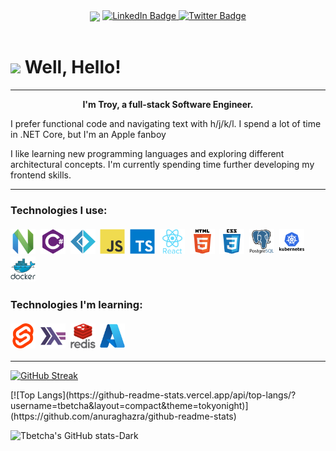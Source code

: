 <div id="header" align="center">
  <img src="https://media0.giphy.com/media/v1.Y2lkPTc5MGI3NjExZDUwbWR1cHZ4MHl0Nzc2ZGZqcXV5cXpiNDZhZjE1dGhpbDA2dDl1cSZlcD12MV9pbnRlcm5hbF9naWZfYnlfaWQmY3Q9cw/ESnYXWTx8UGNIKqke0/giphy.gif" width="100/>
</div>

<div id="badges" align="center">
  <a href="https://www.linkedin.com/in/troy-boettger-89467185/">
    <img src="https://img.shields.io/badge/LinkedIn-blue?style=for-the-badge&logo=linkedin&logoColor=white" alt="LinkedIn Badge"/>
  </a>

  <a href="https://x.com/Tbetcha">
    <img src="https://img.shields.io/badge/Twitter-blue?style=for-the-badge&logo=twitter&logoColor=white" alt="Twitter Badge"/>
  </a>
</div>
<img src="https://komarev.com/ghpvc/?username=tbetcha&style=flat-square&color=blue" alt=""/><h1>
  <img src="https://media.giphy.com/media/hvRJCLFzcasrR4ia7z/giphy.gif" width="30px"/>
  Well, Hello!
</h1>

---
<p align="center"><b> I'm Troy, a full-stack Software Engineer.</b></p>

<p> I prefer functional code and navigating text with h/j/k/l. I spend a lot of time in .NET Core, but I'm an Apple fanboy </p>
<p>
  I like learning new programming languages and exploring different architectural concepts. I'm currently spending time further developing my frontend skills.
</p>

---

<div>
<h3> Technologies I use: <br><br>
<img src="https://github.com/devicons/devicon/blob/master/icons/neovim/neovim-original.svg" title="Neovim" alt="Neovim" width="40" height="40"/>&nbsp;
<img src="https://github.com/devicons/devicon/blob/master/icons/csharp/csharp-plain.svg" title="C#" alt="C#" width="40" height="40"/>&nbsp;
<img src="https://github.com/devicons/devicon/blob/master/icons/fsharp/fsharp-original.svg "title="F#" alt="F#" width="40" height="40"/>&nbsp;
<img src="https://github.com/devicons/devicon/blob/master/icons/javascript/javascript-original.svg" title="JavaScript" alt="JavaScript" width="40" height="40"/>&nbsp;
<img src="https://github.com/devicons/devicon/blob/master/icons/typescript/typescript-original.svg" title="TypeScript" alt="TypeScript" width="40" height="40"/>&nbsp;
<img src="https://github.com/devicons/devicon/blob/master/icons/react/react-original-wordmark.svg" title="React" alt="React" width="40" height="40"/>&nbsp;
<img src="https://github.com/devicons/devicon/blob/master/icons/html5/html5-original-wordmark.svg" title="HTML" alt="HTML" width="40" height="40"/>&nbsp;
<img src="https://github.com/devicons/devicon/blob/master/icons/css3/css3-original-wordmark.svg" title="CSS" alt="CSS" width="40" height="40"/>&nbsp;
<img src="https://github.com/devicons/devicon/blob/master/icons/postgresql/postgresql-original-wordmark.svg" title="Postgres" alt="Postgres" width="40" height="40"/>&nbsp;
<img src="https://github.com/devicons/devicon/blob/master/icons/kubernetes/kubernetes-original-wordmark.svg" title="Kubernetes" alt="Kubernetes" width="40" height="40"/>&nbsp;
<img src="https://github.com/devicons/devicon/blob/master/icons/docker/docker-original-wordmark.svg" title="Docker" alt="Docker" width="40" height="40"/>&nbsp;
</h3>
</div>

<h3>
<p>Technologies I'm learning: <br><br>
<img src="https://github.com/devicons/devicon/blob/master/icons/svelte/svelte-original.svg" title="Svelte" alt="Svelte" width="40" height="40"/>&nbsp;
<img src="https://github.com/devicons/devicon/blob/master/icons/haskell/haskell-original.svg" title="Haskell" alt="Haskll" width="40" height="40"/>&nbsp;
<img src="https://github.com/devicons/devicon/blob/master/icons/redis/redis-original-wordmark.svg" title="Redis" alt="Redis" width="40" height="40"/>&nbsp;
<img src="https://github.com/devicons/devicon/blob/master/icons/azure/azure-original.svg" title="Azure" alt="Azure" width="40" height="40"/>&nbsp;
</h3>
</div>

---
[![GitHub Streak](http://github-readme-streak-stats.herokuapp.com?user=tbetcha&theme=tokyonight)](https://git.io/streak-stats)

<p>
[![Top Langs](https://github-readme-stats.vercel.app/api/top-langs/?username=tbetcha&layout=compact&theme=tokyonight)](https://github.com/anuraghazra/github-readme-stats)




![Tbetcha's GitHub stats-Dark](https://tmb-github-readme-stats.vercel.app/api?username=tbetcha&show_icons=true&hide_rank=true&theme=tokyonight#gh-dark-mode-only)
</p>

<!--[![Tbetcha's GitHub stats-Dark](https://github-readme-stats.vercel.app/api?username=Tbetcha&show_icons=true&theme=dark#gh-dark-mode-only)](https://github.com/Tbetcha/github-readme-stats#gh-dark-mode-only) --!>
<!--
**TBetcha/Tbetcha** is a ✨ _special_ ✨ repository because its `README.md` (this file) appears on your GitHub profile.

Here are some ideas to get you started:


- 🔭 I’m currently working on ...
- 🌱 I’m currently learning ...
- 👯 I’m looking to collaborate on ...
- 🤔 I’m looking for help with ...
- 💬 Ask me about ...
- 📫 How to reach me: ...
- 😄 Pronouns: ...
- ⚡ Fun fact: ...
-->
